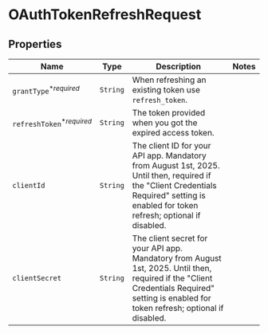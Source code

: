

# OAuthTokenRefreshRequest



## Properties

| Name | Type | Description | Notes |
|------------ | ------------- | ------------- | -------------|
| `grantType`<sup>*_required_</sup> | ```String``` |  When refreshing an existing token use `refresh_token`.  |  |
| `refreshToken`<sup>*_required_</sup> | ```String``` |  The token provided when you got the expired access token.  |  |
| `clientId` | ```String``` |  The client ID for your API app. Mandatory from August 1st, 2025. Until then, required if the &quot;Client Credentials Required&quot; setting is enabled for token refresh; optional if disabled.  |  |
| `clientSecret` | ```String``` |  The client secret for your API app. Mandatory from August 1st, 2025. Until then, required if the &quot;Client Credentials Required&quot; setting is enabled for token refresh; optional if disabled.  |  |




